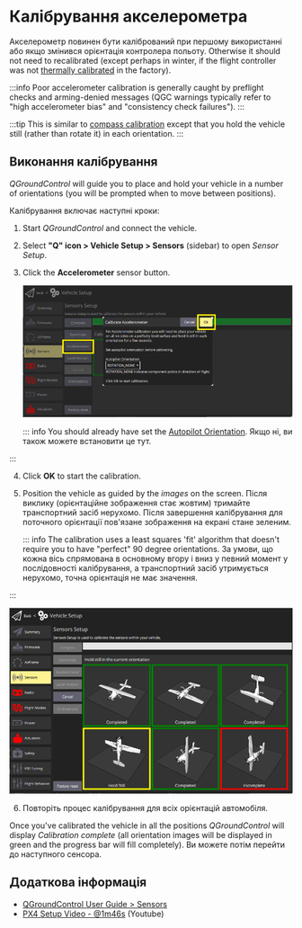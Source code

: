 # Калібрування акселерометра

Акселерометр повинен бути калібрований при першому використанні або якщо змінився орієнтація контролера польоту.
Otherwise it should not need to recalibrated (except perhaps in winter, if the flight controller was not [thermally calibrated](../advanced_config/sensor_thermal_calibration.md) in the factory).

:::info
Poor accelerometer calibration is generally caught by preflight checks and arming-denied messages (QGC warnings typically refer to "high accelerometer bias" and "consistency check failures").
:::

:::tip
This is similar to [compass calibration](../config/compass.md) except that you hold the vehicle still (rather than rotate it) in each orientation.
:::

## Виконання калібрування

_QGroundControl_ will guide you to place and hold your vehicle in a number of orientations (you will be prompted when to move between positions).

Калібрування включає наступні кроки:

1. Start _QGroundControl_ and connect the vehicle.

2. Select **"Q" icon > Vehicle Setup > Sensors** (sidebar) to open _Sensor Setup_.

3. Click the **Accelerometer** sensor button.

   ![Accelerometer calibration](../../assets/qgc/setup/sensor/accelerometer.png)

   ::: info
   You should already have set the [Autopilot Orientation](../config/flight_controller_orientation.md).
   Якщо ні, ви також можете встановити це тут.

:::

4. Click **OK** to start the calibration.

5. Position the vehicle as guided by the _images_ on the screen.
   Після виклику (орієнтаційне зображення стає жовтим) тримайте транспортний засіб нерухомо.
   Після завершення калібрування для поточного орієнтації пов'язане зображення на екрані стане зеленим.

   ::: info
   The calibration uses a least squares 'fit' algorithm that doesn't require you to have "perfect" 90 degree orientations.
   За умови, що кожна вісь спрямована в основному вгору і вниз у певний момент у послідовності калібрування, а транспортний засіб утримується нерухомо, точна орієнтація не має значення.

:::

   ![Accelerometer calibration](../../assets/qgc/setup/sensor/accelerometer_positions_px4.png)

6. Повторіть процес калібрування для всіх орієнтацій автомобіля.

Once you've calibrated the vehicle in all the positions _QGroundControl_ will display _Calibration complete_ (all orientation images will be displayed in green and the progress bar will fill completely).
Ви можете потім перейти до наступного сенсора.

## Додаткова інформація

- [QGroundControl User Guide > Sensors](https://docs.qgroundcontrol.com/master/en/qgc-user-guide/setup_view/sensors_px4.html#accelerometer)
- [PX4 Setup Video - @1m46s](https://youtu.be/91VGmdSlbo4?t=1m46s) (Youtube)
